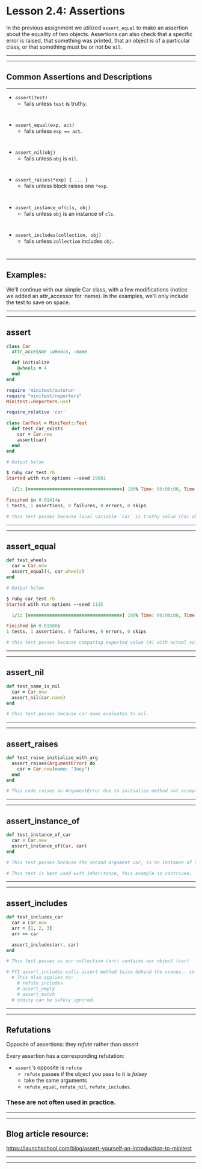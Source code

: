 # Lesson 2.4: Assertions

In the previous assignment we utilized `assert_equal` to make an assertion about the equality of two objects. Assertions can also check that a specific error is raised, that something was printed, that an object is of a particular class, or that something must be or not be `nil`. 

---
---

## Common Assertions and Descriptions
---
- `assert(test)`                      
  - fails unless `test` is truthy.
#
- `assert_equal(exp, act)`            
  - fails unless `exp == act`.
#
- `assert_nil(obj)`                   
  - fails unless `obj` is `nil`.
#
- `assert_raises(*exp) { ... }`       
  - fails unless block raises one `*exp`. 
#
- `assert_instance_of(cls, obj)`      
  - fails unless `obj` is an instance of `cls`. 
#
- `assert_includes(collection, obj)`  
  - fails unless `collection` includes `obj`. 
#

---

## Examples: 

We'll continue with our simple Car class, with a few modifications (notice we added an attr_accessor for :name). In the examples, we'll only include the test to save on space.

---
---

## assert
```ruby 
class Car 
  attr_accessor :wheels, :name 

  def initialize
    @wheels = 4
  end 
end 
```

```ruby 
require 'minitest/autorun'
require "minitest/reporters"
Minitest::Reporters.use!

require_relative 'car'

class CarTest < MiniTest::Test
  def test_car_exists
    car = Car.new 
    assert(car)
  end 
end

# Output below 

$ ruby car_test.rb
Started with run options --seed 19081

  1/1: [===================================] 100% Time: 00:00:00, Time: 00:00:00

Finished in 0.01414s
1 tests, 1 assertions, 0 failures, 0 errors, 0 skips

# this test passes because local variable `car` is truthy value (Car object).
```

---
---

## assert_equal
```ruby 
def test_wheels
  car = Car.new 
  assert_equal(4, car.wheels)
end

# Output below 

$ ruby car_test.rb
Started with run options --seed 1115

  1/1: [===================================] 100% Time: 00:00:00, Time: 00:00:00

Finished in 0.01580s
1 tests, 1 assertions, 0 failures, 0 errors, 0 skips

# this test passes because comparing expected value (4) with actual value (4)
```

---
---

## assert_nil 
```ruby 
def test_name_is_nil 
  car = Car.new 
  assert_nil(car.name)
end 

# this test passes because car.name evaluates to nil. 
```

---
---

## assert_raises 
```ruby 
def test_raise_initialize_with_arg 
  assert_raises(ArgumentError) do 
    car = Car.new(name: "Joey")
  end 
end 

# This code raises an ArgumentError due to initialize method not accepting any arguments. This test passes because correct error was raised. 
```

---
---

## assert_instance_of 
```ruby 
def test_instance_of_car 
  car = Car.new 
  assert_instance_of(Car, car)
end 

# This test passes because the second argument car, is an instance of the first argument (Car) class. 

# This test is best used with inheritance, this example is contrived.
```

---
---

## assert_includes 
```ruby 
def test_includes_car 
  car = Car.new 
  arr = [1, 2, 3]
  arr << car 

  assert_includes(arr, car)
end 

# This test passes as our collection (arr) contains our object (car)

# FYI assert_includes calls assert method twice behind the scenes.. so we will get two assertions rather than 1. 
  # This also applies to: 
    # refute_includes
    # assert_empty 
    # assert_match
  # oddity can be safely ignored. 
```

---
---

## Refutations 
Opposite of assertions: they *refute* rather than *assert*

Every assertion has a corresponding refutation: 
  - `assert`'s opposite is `refute`
    - `refute` passes if the object you pass to it is *falsey* 
    - take the same arguments 
    - `refute_equal`, `refute_nil`, `refute_includes`. 

### These are not often used in practice. 

---
---

Blog article resource:
---

https://launchschool.com/blog/assert-yourself-an-introduction-to-minitest

---
---